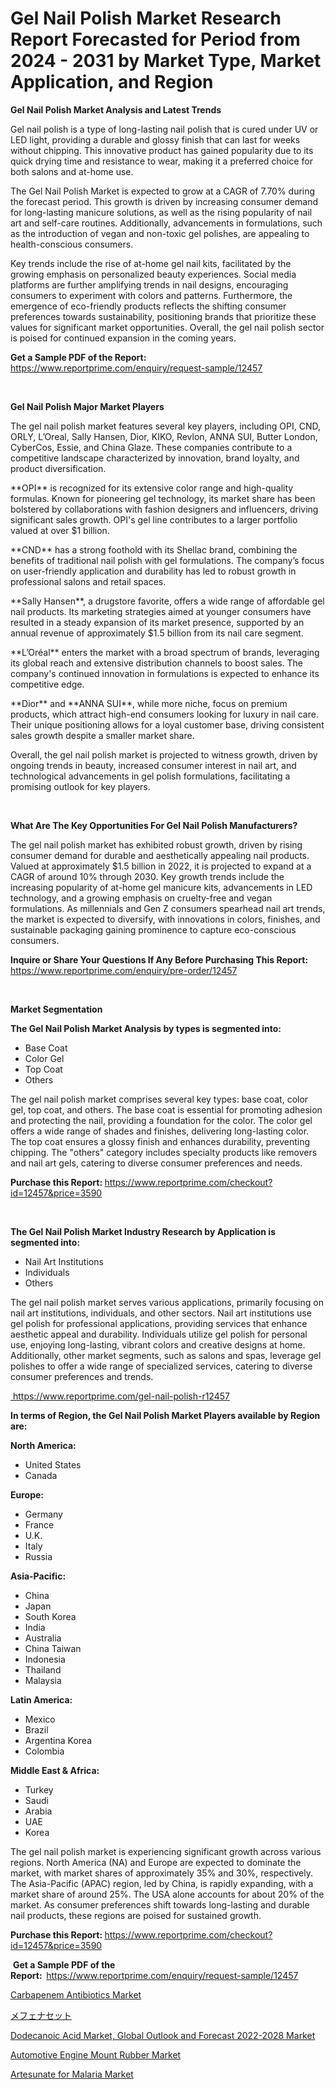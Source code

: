 <p><h1>Gel Nail Polish Market Research Report Forecasted for Period from 2024 -  2031 by Market Type, Market Application, and Region</h1></p><p><strong>Gel Nail Polish Market Analysis and Latest Trends</strong></p>
<p><p>Gel nail polish is a type of long-lasting nail polish that is cured under UV or LED light, providing a durable and glossy finish that can last for weeks without chipping. This innovative product has gained popularity due to its quick drying time and resistance to wear, making it a preferred choice for both salons and at-home use.</p><p>The Gel Nail Polish Market is expected to grow at a CAGR of 7.70% during the forecast period. This growth is driven by increasing consumer demand for long-lasting manicure solutions, as well as the rising popularity of nail art and self-care routines. Additionally, advancements in formulations, such as the introduction of vegan and non-toxic gel polishes, are appealing to health-conscious consumers.</p><p>Key trends include the rise of at-home gel nail kits, facilitated by the growing emphasis on personalized beauty experiences. Social media platforms are further amplifying trends in nail designs, encouraging consumers to experiment with colors and patterns. Furthermore, the emergence of eco-friendly products reflects the shifting consumer preferences towards sustainability, positioning brands that prioritize these values for significant market opportunities. Overall, the gel nail polish sector is poised for continued expansion in the coming years.</p></p>
<p><strong>Get a Sample PDF of the Report:&nbsp;</strong> <a href="https://www.reportprime.com/enquiry/request-sample/12457">https://www.reportprime.com/enquiry/request-sample/12457</a></p>
<p>&nbsp;</p>
<p><strong>Gel Nail Polish Major Market Players</strong></p>
<p><p>The gel nail polish market features several key players, including OPI, CND, ORLY, L’Oreal, Sally Hansen, Dior, KIKO, Revlon, ANNA SUI, Butter London, CyberCos, Essie, and China Glaze. These companies contribute to a competitive landscape characterized by innovation, brand loyalty, and product diversification.</p><p>**OPI** is recognized for its extensive color range and high-quality formulas. Known for pioneering gel technology, its market share has been bolstered by collaborations with fashion designers and influencers, driving significant sales growth. OPI's gel line contributes to a larger portfolio valued at over $1 billion.</p><p>**CND** has a strong foothold with its Shellac brand, combining the benefits of traditional nail polish with gel formulations. The company’s focus on user-friendly application and durability has led to robust growth in professional salons and retail spaces.</p><p>**Sally Hansen**, a drugstore favorite, offers a wide range of affordable gel nail products. Its marketing strategies aimed at younger consumers have resulted in a steady expansion of its market presence, supported by an annual revenue of approximately $1.5 billion from its nail care segment.</p><p>**L’Oréal** enters the market with a broad spectrum of brands, leveraging its global reach and extensive distribution channels to boost sales. The company's continued innovation in formulations is expected to enhance its competitive edge.</p><p>**Dior** and **ANNA SUI**, while more niche, focus on premium products, which attract high-end consumers looking for luxury in nail care. Their unique positioning allows for a loyal customer base, driving consistent sales growth despite a smaller market share.</p><p>Overall, the gel nail polish market is projected to witness growth, driven by ongoing trends in beauty, increased consumer interest in nail art, and technological advancements in gel polish formulations, facilitating a promising outlook for key players.</p></p>
<p>&nbsp;</p>
<p><strong>What Are The Key Opportunities For Gel Nail Polish Manufacturers?</strong></p>
<p><p>The gel nail polish market has exhibited robust growth, driven by rising consumer demand for durable and aesthetically appealing nail products. Valued at approximately $1.5 billion in 2022, it is projected to expand at a CAGR of around 10% through 2030. Key growth trends include the increasing popularity of at-home gel manicure kits, advancements in LED technology, and a growing emphasis on cruelty-free and vegan formulations. As millennials and Gen Z consumers spearhead nail art trends, the market is expected to diversify, with innovations in colors, finishes, and sustainable packaging gaining prominence to capture eco-conscious consumers.</p></p>
<p><strong>Inquire or Share Your Questions If Any Before Purchasing This Report:</strong> <a href="https://www.reportprime.com/enquiry/pre-order/12457">https://www.reportprime.com/enquiry/pre-order/12457</a></p>
<p>&nbsp;</p>
<p><strong>Market Segmentation</strong></p>
<p><strong>The Gel Nail Polish Market Analysis by types is segmented into:</strong></p>
<p><ul><li>Base Coat</li><li>Color Gel</li><li>Top Coat</li><li>Others</li></ul></p>
<p><p>The gel nail polish market comprises several key types: base coat, color gel, top coat, and others. The base coat is essential for promoting adhesion and protecting the nail, providing a foundation for the color. The color gel offers a wide range of shades and finishes, delivering long-lasting color. The top coat ensures a glossy finish and enhances durability, preventing chipping. The "others" category includes specialty products like removers and nail art gels, catering to diverse consumer preferences and needs.</p></p>
<p><strong>Purchase this Report:&nbsp;</strong><a href="https://www.reportprime.com/checkout?id=12457&price=3590">https://www.reportprime.com/checkout?id=12457&price=3590</a></p>
<p>&nbsp;</p>
<p><strong>The Gel Nail Polish Market Industry Research by Application is segmented into:</strong></p>
<p><ul><li>Nail Art Institutions</li><li>Individuals</li><li>Others</li></ul></p>
<p><p>The gel nail polish market serves various applications, primarily focusing on nail art institutions, individuals, and other sectors. Nail art institutions use gel polish for professional applications, providing services that enhance aesthetic appeal and durability. Individuals utilize gel polish for personal use, enjoying long-lasting, vibrant colors and creative designs at home. Additionally, other market segments, such as salons and spas, leverage gel polishes to offer a wide range of specialized services, catering to diverse consumer preferences and trends.</p></p>
<p><a href="https://www.reportprime.com/gel-nail-polish-r12457">&nbsp;https://www.reportprime.com/gel-nail-polish-r12457</a></p>
<p><strong>In terms of Region, the Gel Nail Polish Market Players available by Region are:</strong></p>
<p>
    <p> <strong> North America: </strong>
        <ul>
            <li>United States</li>
            <li>Canada</li>
        </ul>
        </p> 
    <p> <strong> Europe: </strong>
        <ul>
            <li>Germany</li>
            <li>France</li>
            <li>U.K.</li>
            <li>Italy</li>
            <li>Russia</li>
        </ul>
        </p> 
    <p> <strong> Asia-Pacific: </strong>
        <ul>
            <li>China</li>
            <li>Japan</li>
            <li>South Korea</li>
            <li>India</li>
            <li>Australia</li>
            <li>China Taiwan</li>
            <li>Indonesia</li>
            <li>Thailand</li>
            <li>Malaysia</li>
        </ul>
        </p> 
    <p> <strong> Latin America: </strong>
        <ul>
            <li>Mexico</li>
            <li>Brazil</li>
            <li>Argentina Korea</li>
            <li>Colombia</li>
        </ul>
        </p> 
    <p> <strong> Middle East & Africa: </strong>
        <ul>
            <li>Turkey</li>
            <li>Saudi</li>
            <li>Arabia</li>
            <li>UAE</li>
            <li>Korea</li>
        </ul>
    </p>
    </p>
<p><p>The gel nail polish market is experiencing significant growth across various regions. North America (NA) and Europe are expected to dominate the market, with market shares of approximately 35% and 30%, respectively. The Asia-Pacific (APAC) region, led by China, is rapidly expanding, with a market share of around 25%. The USA alone accounts for about 20% of the market. As consumer preferences shift towards long-lasting and durable nail products, these regions are poised for sustained growth.</p></p>
<p><strong>Purchase this Report: </strong><a href="https://www.reportprime.com/checkout?id=12457&price=3590">https://www.reportprime.com/checkout?id=12457&price=3590</a></p>
<p>&nbsp;<strong>Get a Sample PDF of the Report:&nbsp;&nbsp;</strong><a href="https://www.reportprime.com/enquiry/request-sample/12457">https://www.reportprime.com/enquiry/request-sample/12457</a></p>
<p><strong></strong></p>
<p><p><a href="https://medium.com/@graciakennyta2311/carbapenem-antibiotics-market-global-market-insights-and-regional-analysis-2024-2031-90685c79f906">Carbapenem Antibiotics Market</a></p><p><a href="https://medium.com/@jolyongue8huy/%E3%83%A1%E3%83%95%E3%82%A7%E3%83%8A%E3%82%BB%E3%83%88%E5%B8%82%E5%A0%B4%E3%81%AE%E8%A6%8F%E6%A8%A1%E3%81%A8%E3%82%B7%E3%82%A7%E3%82%A2%E5%88%86%E6%9E%90-%E6%88%90%E9%95%B7%E3%83%88%E3%83%AC%E3%83%B3%E3%83%89%E3%81%A8%E4%BA%88%E6%B8%AC-2024%E5%B9%B4-2031%E5%B9%B4-18ab79c83ae2">メフェナセット</a></p><p><a href="https://www.linkedin.com/pulse/global-dodecanoic-acid-market-outlook-forecast-2022-2028-focus-p7gxf?trackingId=0FaOOxiPQKKfkwhefUpnrw%3D%3D">Dodecanoic Acid Market, Global Outlook and Forecast 2022-2028 Market</a></p><p><a href="https://issuu.com/reportprime-2/docs/automotive-engine-mount-rubber-mark_0a44aa22eb0b84">Automotive Engine Mount Rubber Market</a></p><p><a href="https://medium.com/@graciakennyta2311/global-artesunate-for-malaria-market-landscape-future-trends-and-market-strategic-forecast-dd626972f5ee">Artesunate for Malaria Market</a></p></p>